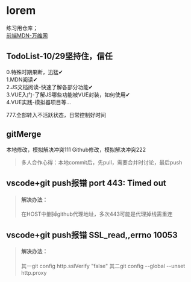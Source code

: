 # lorem
练习用仓库；   
[前端MDN-万维网](https://developer.mozilla.org/zh-CN/docs/Learn/Getting_started_with_the_web/How_the_Web_works)   

## TodoList-10/29坚持住，信任     
0.特殊时期果断，迅猛✔       
1.MDN阅读✔      
2.JS文档阅读-快速了解各部分功能✔   
3.VUE入门-了解JS哪些功能被VUE封装，如何使用✔   
4.VUE实践-模拟器项目等...      
         
777.全部转入不活跃状态，日常控制好时间      

## gitMerge
本地修改，模拟解决冲突111
Github修改，模拟解决冲突222
>多人合作心得：本地commit后，先pull，需要合并时讨论，最后push

## vscode+git push报错 port 443: Timed out
>#### 解决办法：
>在HOST中删掉github代理地址，多次443可能是代理掉线需重连

## vscode+git push报错 SSL_read,,errno 10053
>#### 解决办法：
>其一git config http.sslVerify "false"
>其二git config --global --unset http.proxy



##
##
##
